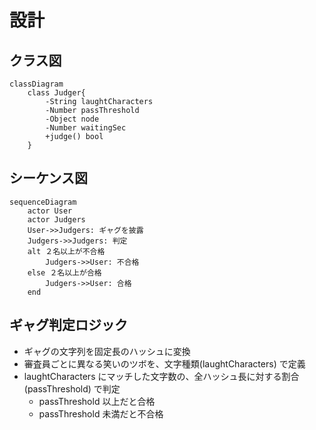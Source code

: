 # 設計

## クラス図
```mermaid
classDiagram
    class Judger{
        -String laughtCharacters
        -Number passThreshold
        -Object node
        -Number waitingSec
        +judge() bool
    }
```

## シーケンス図
```mermaid
sequenceDiagram
    actor User
    actor Judgers
    User->>Judgers: ギャグを披露
    Judgers->>Judgers: 判定
    alt ２名以上が不合格
        Judgers->>User: 不合格
    else ２名以上が合格
        Judgers->>User: 合格
    end
```

## ギャグ判定ロジック
- ギャグの文字列を固定長のハッシュに変換
- 審査員ごとに異なる笑いのツボを、文字種類(laughtCharacters) で定義
- laughtCharacters にマッチした文字数の、全ハッシュ長に対する割合(passThreshold) で判定
  - passThreshold 以上だと合格
  - passThreshold 未満だと不合格
